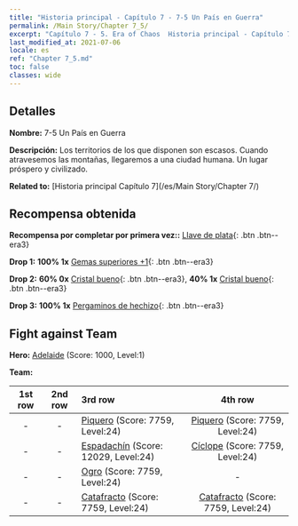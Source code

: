 ```yaml
---
title: "Historia principal - Capítulo 7 - 7-5 Un País en Guerra"
permalink: /Main Story/Chapter 7_5/
excerpt: "Capítulo 7 - 5. Era of Chaos  Historia principal - Capítulo 7_5. 7-5 Un País en Guerra"
last_modified_at: 2021-07-06
locale: es
ref: "Chapter 7_5.md"
toc: false
classes: wide
---
```


## Detalles

 **Nombre:** 7-5 Un País en Guerra

 **Descripción:** Los territorios de los que disponen son escasos. Cuando atravesemos las montañas, llegaremos a una ciudad humana. Un lugar próspero y civilizado.

 **Related to:** [Historia principal Capítulo 7](/es/Main Story/Chapter 7/)

## Recompensa obtenida

 **Recompensa por completar por primera vez::** [Llave de plata](/ItemsES/con_693/){: .btn .btn--era3}

 **Drop 1:** **100% 1x** [Gemas superiores +1](/ItemsES/mat_23/){: .btn .btn--era3}

 **Drop 2:** **60% 0x** [Cristal bueno](/ItemsES/mat_17/){: .btn .btn--era3}, **40% 1x** [Cristal bueno](/ItemsES/mat_17/){: .btn .btn--era3}

 **Drop 3:** **100% 1x** [Pergaminos de hechizo](/ItemsES/con_694/){: .btn .btn--era3}


## Fight against Team
 **Hero:** [Adelaide](/es/heroes/Adelaide/) (Score: 1000, Level:1)

 **Team:**


  | 1st row | 2nd row | 3rd row | 4th row |
  |:----:|:----:|:----|:----:|
  | - | - | [Piquero](/es/units/Pikeman/) (Score: 7759, Level:24)  | [Piquero](/es/units/Pikeman/) (Score: 7759, Level:24)  |
  | - | - | [Espadachín](/es/units/Swordsman/) (Score: 12029, Level:24)  | [Cíclope](/es/units/Cyclops/) (Score: 7759, Level:24)  |
  | - | - | [Ogro](/es/units/Ogre/) (Score: 7759, Level:24)  | - |
  | - | - | [Catafracto](/es/units/Cavalier/) (Score: 7759, Level:24)  | [Catafracto](/es/units/Cavalier/) (Score: 7759, Level:24)  |


